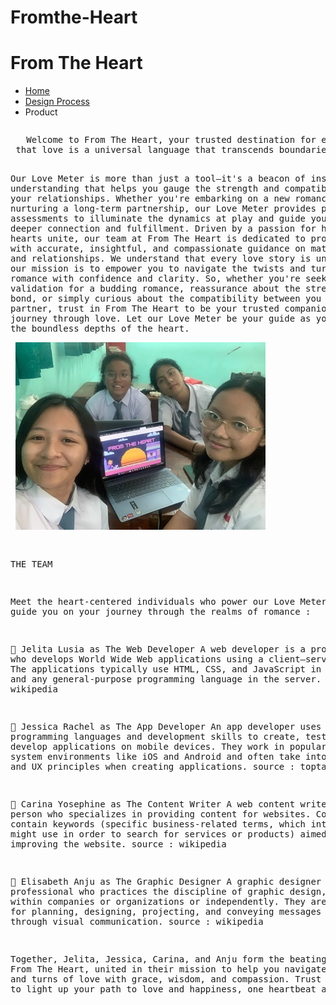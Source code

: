# Fromthe-Heart
<!Doctype html>
<html>
<head>
<link rel="stylesheet" href="styles.css">
</head>
<body>
<h1>From The Heart</h1>
<nav>
<ul>
<li><a href="index.html">Home</a></li>
<li><a href="Desainproses.html">Design Process</a></li>
<li>Product</li>
</ul>
</nav>
<pre>
<p>   Welcome to From The Heart, your trusted destination for exploring the depths of love through our unique Love Meter. At From The Heart, we believe 
 that love is a universal language that transcends boundaries and connects souls in profound ways.   
 
 Our Love Meter is more than just a tool—it's a beacon of insight and understanding that helps you gauge the strength and compatibility of your 
 relationships. Whether you're embarking on a new romance or nurturing a long-term partnership, our Love Meter provides personalized assessments 
 to illuminate the dynamics at play and guide you towards deeper connection and fulfillment. Driven by a passion for helping hearts unite, our team 
 at From The Heart is dedicated to providing you with accurate, insightful, and compassionate guidance on matters of love and relationships. We
 understand that every love story is unique, and our mission is  to empower you to navigate the twists and turns of romance with confidence and
 clarity. So, whether you're seeking validation for a budding romance, reassurance about the strength of your bond, or simply curious about the
 compatibility between you and your partner, trust in From The Heart to be your trusted companion on the journey through love. Let our Love Meter
 be your guide as you explore the boundless depths of the heart.</p>
<img src="pic1.jpg">
<p1> 

 THE TEAM

Meet the heart-centered individuals who power our Love Meter and guide you on your journey through the realms of romance :

💝 Jelita Lusia as The Web Developer
A web developer is a programmer who develops World Wide Web applications using a client–server model. The applications typically use HTML, CSS, and
JavaScript in the client, and any general-purpose programming language in the server.
source : wikipedia

💝 Jessica Rachel as The App Developer
An app developer uses programming languages and development skills to create, test, and develop applications on mobile devices. They work in 
popular operating system environments like iOS and Android and often take into account UI and UX principles when creating applications.
source : toptal

💝 Carina Yosephine as The Content Writer
A web content writer is a person who specializes in providing content for websites. Content should contain keywords (specific business-related 
terms, which internet users might use in order to search for services or products) aimed towards improving the website.
source : wikipedia

💝 Elisabeth Anju as The Graphic Designer
A graphic designer is a professional who practices the discipline of graphic design, either within companies or organizations or independently. 
They are responsible for planning, designing, projecting, and conveying messages or ideas through visual communication.
source : wikipedia

Together, Jelita, Jessica, Carina, and Anju form the beating heart of From The Heart, united in their mission to help you navigate the twists and 
turns of love with grace, wisdom, and compassion. Trust in our team to light up your path to love and happiness, one heartbeat at a time.
</p1>
</body>
</html>
